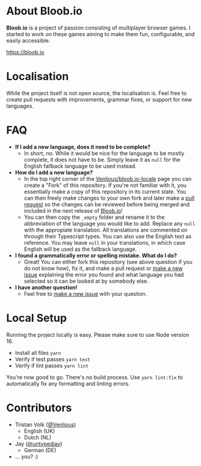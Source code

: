# About Bloob.io

**Bloob.io** is a project of passion consisting of multiplayer browser games. I started to work on these games aiming to make them fun, configurable, and easily accessible.

https://bloob.io

# Localisation

While the project itself is not open source, the localisation is. Feel free to create pull requests with improvements, grammar fixes, or support for new languages.

# FAQ

-   **If I add a new language, does it need to be complete?**
    -   In short, no. While it would be nice for the language to be mostly complete, it does not have to be. Simply leave it as `null` for the English fallback language to be used instead.
-   **How do I add a new language?**
    -   In the top right corner of the [Venlious/bloob.io-locale](https://github.com/Venlious/bloob.io-locale) page you can create a "Fork" of this repository. If you're not familiar with it, you essentially make a copy of this repository in its current state. You can then freely make changes to your own fork and later make a [pull request](https://github.com/Venlious/bloob.io-locale/pulls) so the changes can be reviewed before being merged and included in the next release of [Bloob.io](https://bloob.io)!
    -   You can then copy the `_empty` folder and rename it to the abbreviation of the language you would like to add. Replace any `null` with the appropiate translation. All translations are commented on through their Typescript types. You can also use the English text as reference. You may leave `null` in your translations, in which case English will be used as the fallback language.
-   **I found a grammatically error or spelling mistake. What do I do?**
    -   Great! You can either fork this repository (see above question if you do not know how), fix it, and make a pull request or [make a new issue](https://github.com/Venlious/bloob.io-locale/issues/new) explaining the error you found and what language you had selected so it can be looked at by somebody else.
-   **I have another question!**
    -   Feel free to [make a new issue](https://github.com/Venlious/bloob.io-locale/issues/new) with your question.

# Local Setup

Running the project locally is easy. Please make sure to use Node version 16.

-   Install all files
    `yarn`
-   Verify if test passes
    `yarn test`
-   Verify if lint passes
    `yarn lint`

You're now good to go. There's no build process. Use `yarn lint:fix` to automatically fix any formatting and linting errors.

# Contributors

-   Tristan Volk ([@Venlious](https://github.com/Venlious))
    -   English (UK)
    -   Dutch (NL)
-   Jay ([@untypedjay](https://github.com/untypedjay))
    -   German (DE)
-   ... you? :)
